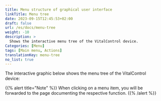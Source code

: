```yaml
---
title: Menu structure of graphical user interface
linkTitle: Menu tree
date: 2023-09-15T12:45:53+02:00
draft: false
url: /es/docs/menu-tree
weight: -10
description: >
  Shows the interactive menu tree of the VitalControl device.
Categories: [Menu]
tags: [Main menu, Actions]
translationKey: menu-tree
no_list: true
---
```


The interactive graphic below shows the menu tree of the VitalControl device:

{{% alert title="Note" %}}
When clicking on a menu item, you will be forwarded to the page documenting the respective function.
{{% /alert %}}

<object data="menu-tree.svg" type="image/svg+xml" width="1100" >
</object>
